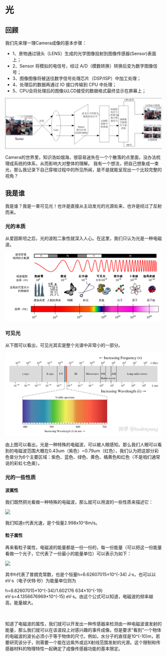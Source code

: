 # 光

## 回顾

我们先来理一理Camera成像的基本步骤：

+ 1、景物通过镜头（LENS）生成的光学图像投射到图像传感器(Sensor)表面上；
+ 2、Sensor 将模拟的电信号，经过 A/D（模数转换）转换后变为数字图像信号；
+ 3、图像图像将被送往数字信号处理芯片（DSP/ISP）中加工处理；
+ 4、处理后的数据再通过 IO 接口传输到 CPU 中处理；
+ 5、CPU会将处理后的图像以LCD接受的数据格式最终显示在屏幕上；

<img src="https://github.com/lowkeyway/Embedded/blob/master/Software/Driver/Pic/Camera/Camera%20%E6%A8%A1%E7%BB%84%E6%88%90%E5%83%8F%E5%8E%9F%E7%90%86.png">

Camera的世界里，知识浩如烟海，很容易迷失在一个个散落的点里面，没办法梳理成系统的体系，从而影响大对整体的理解。
我有一个想法，把自己想象成一束光，那么我记录下自己穿梭过程中的所见所闻，是不是就能呈现出一个比较完整的视角？

## 我是谁

我是谁？我是一束可见光！也许是直接从主动发光的光源处来，也许是经过了反射而来。

### 光的本质

从爱因斯坦之后，光的波粒二象性就深入人心。在这里，我们只认为光是一种电磁波。

<img src="https://github.com/lowkeyway/Embedded/blob/master/Software/Driver/Pic/Camera/Camera%20%E7%94%B5%E7%A3%81%E6%B3%A2.png">

### 可见光

从下图可以看出，可见光其实是整个光谱中非常小的一部分。

<img src="https://github.com/lowkeyway/Embedded/blob/master/Software/Driver/Pic/Camera/Camera%20%E5%85%89%E6%98%AF%E4%BB%80%E4%B9%88.jpg">


由上图可以看出，光是一种特殊的电磁波，可以被人眼感知。那么我们人眼可以看到的电磁波范围大概在0.43um（紫色）~0.79um（红色），我们认为把这部分彩色普分为6个主要区域：紫色、蓝色、绿色、黄色、橘黄色和红色（不是咱们通常说的彩虹七色奥）。

### 光的一些性质

#### 波属性

我们既然把光看做一种特殊的电磁波，那么就可以用波的一些性质来描述它：

<img src="http://chart.googleapis.com/chart?cht=tx&chl= \lambda=c / \nu" style="border:none;">

我们知道c代表光速，是个恒量2.998x10^8m/s。

#### 粒子属性

再来看粒子属性，电磁波的能量都是一份一份的，每一份能量（可以把这一份能量看做一个光子，它代表了一份最小的能量单位）可以表示为如下：

<img src="http://chart.googleapis.com/chart?cht=tx&chl= E=h \nu" style="border:none;">

其中h代表了普朗克常数，也是个恒量h=6.62607015×10^(-34) J·s，也可以以eV·s（电子伏特·秒）为能量单位则为

h=6.62607015×10^(-34)/1.602176 634×10^(-19) eV·s=4.1356676969×10^(-15) eV·s。由这个公式可以知道，电磁波的频率越高，能量越大。</br></br></br>


知道了电磁波的属性，我们就可以开发出一种传感器来检测由一种电磁波谱发射的能量，那么我们就可以在该波段上对感兴趣的事件成像。但是要求“看到”一个物体的电磁波的波长必须小于等于物体的尺寸。例如，水分子的直径是10^(-10)m，若要研究该分子，则需要一个能在远紫外或远X射线范围发射的光源。这个限制和传感器材料的物理特性一起确定了成像传感器功能的基本限定。
